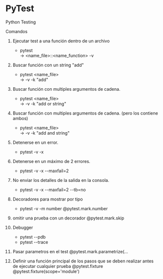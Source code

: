 # PyTest

Python Testing

Comandos

1. Ejecutar test a una función dentro de un archivo
    * pytest \
    -> <name_file>::<name_function> -v

2. Buscar función con un string "add"
    * pytest <name_file> \
    -> -v -k "add"

3. Buscar función con multiples argumentos de cadena.
    * pytest <name_file> \
    -> -v -k "add or string"

4. Buscar función con multiples argumentos de cadena. (pero los contiene ambos)
    * pytest <name_file> \
    -> -v -k "add and string"

5. Detenerse en un error.
    * pytest -v -x

6. Detenerse en un máximo de 2 errores.
    * pytest -v -x --maxfail=2

7. No enviar los detalles de la salida en la consola.
    * pytest -v -x --maxfail=2 --tb=no

8. Decoradores para mostrar por tipo
    * pytest -v -m number
    @pytest.mark.number

9. omitir una prueba con un decorador
    @pytest.mark.skip

10. Debugger
    * pytest --pdb
    * pytest --trace

11. Pasar parametros en el test
    @pytest.mark.parametrize(...

12. Definir una función principal de los pasos que se deben realizar antes de ejecutar cualquier prueba
    @pytest.fixture
    @pytest.fixture(scope='module')


